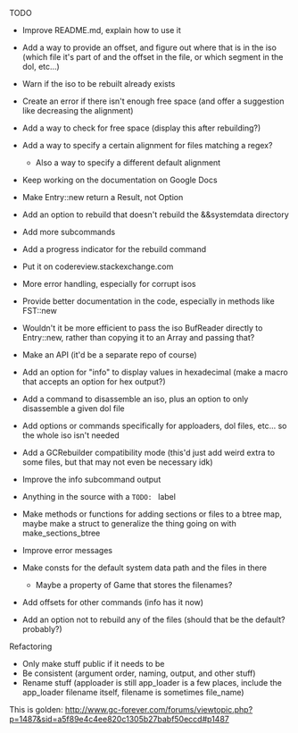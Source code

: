 TODO

* Improve README.md, explain how to use it
* Add a way to provide an offset, and figure out where that is in the iso (which file it's part of and the offset in the file, or which segment in the dol, etc...)
* Warn if the iso to be rebuilt already exists
* Create an error if there isn't enough free space (and offer a suggestion like decreasing the alignment)

* Add a way to check for free space (display this after rebuilding?)
* Add a way to specify a certain alignment for files matching a regex?
	* Also a way to specify a different default alignment
* Keep working on the documentation on Google Docs
* Make Entry::new return a Result, not Option
* Add an option to rebuild that doesn't rebuild the &&systemdata directory
* Add more subcommands
* Add a progress indicator for the rebuild command
* Put it on codereview.stackexchange.com
* More error handling, especially for corrupt isos
* Provide better documentation in the code, especially in methods like FST::new
* Wouldn't it be more efficient to pass the iso BufReader directly to Entry::new, rather than copying it to an Array and passing that?
* Make an API (it'd be a separate repo of course)
* Add an option for "info" to display values in hexadecimal (make a macro that accepts an option for hex output?)
* Add a command to disassemble an iso, plus an option to only disassemble a given dol file
* Add options or commands specifically for apploaders, dol files, etc... so the whole iso isn't needed
* Add a GCRebuilder compatibility mode (this'd just add weird extra to some files, but that may not even be necessary idk)
* Improve the info subcommand output
* Anything in the source with a `TODO: ` label
* Make methods or functions for adding sections or files to a btree map, maybe make a struct to generalize the thing going on with make\_sections\_btree
* Improve error messages
* Make consts for the default system data path and the files in there
	* Maybe a property of Game that stores the filenames?
* Add offsets for other commands (info has it now)
* Add an option not to rebuild any of the files (should that be the default? probably?)

Refactoring
* Only make stuff public if it needs to be
* Be consistent (argument order, naming, output, and other stuff)
* Rename stuff (apploader is still app\_loader is a few places, include the app\_loader filename itself, filename is sometimes file\_name)

This is golden:
http://www.gc-forever.com/forums/viewtopic.php?p=1487&sid=a5f89e4c4ee820c1305b27babf50eccd#p1487

